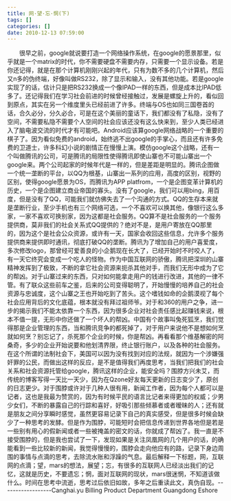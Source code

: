 ```yaml
---
title: 网·望·忘·惘(下)
tags: []
categories: []
date: 2010-12-13 07:59:00 
---
```



&emsp;&emsp;很早之前，google就说要打造一个网络操作系统，在google的愿景那里，似乎就是一个matrix的时代，你不需要硬盘不需要内存，只需要一个显示设备。若是你还记得，就是在那个计算机刚刚兴起的年代，只有为数不多的几个计算机，然后又n多的伪终端，好像叫做RS232，除了显示和输入，没有其他功能。若是google实现了的话，估计只是把RS232换成一个像IPAD一样的东西，但是成本比IPAD低多了。还记得我们在学习社会前进的时候曾经接触过，发展是螺旋上升的，看似回到原点，其实在另一个维度里头已经前进了许多。终端与OS也如同三国卷首的话，合久必分，分久必合，可是在这个美丽的童话下，我们都没有了私隐，没有了空间，不需要私隐不需要个人空间的社会应该还没有这么快来到，至少人类已经进入了脑电波交流的时代才有可能吧。Android应该算google网络战略的一个重要的棋子了。因为看似免费的android，始终逃不出google的手掌心，而且还有许多免费的卫道士，许多科幻小说的剧情正在慢慢上演。模仿google这个战略，还有一个叫做腾讯的公司，可是腾讯的局限性使得腾讯即使山寨也不可能山寨出一个google来。两个公司起家的时候年代是一样的，但是差距是明显的。腾讯企图做一个统一垄断的平台，以QQ为根基，山寨出一系列的应用，高度的区别，视野的区别，使得google愿景为OS，而腾讯为APP platfrom，一个是企图变革计算机的历史，一个是企图建立商业帝国的寡头。没有了google，我们可以用bing，用百度，但是没有了QQ，可能我们就仿佛失去了一个沟通的方式。QQ的生存本来就是垄断行业，至少手机也有三个网络可选，一个不喜欢可以换其他，像银行这么多家，一家不喜欢可换别家，因为这都是社会服务。QQ算不是社会服务的一个服务提供商，莫非我们的社会关系式QQ提供的？绝对不是，是用户寄放在QQ那里的，因为这个是社会公众资源，或许有一天，国家会收回这些信息，允许多个服务提供商来提供即时通讯，彻底打破QQ的垄断。腾讯为了增加自己的用户喜爱度，多次修改logo，那曾经可爱善良的小企鹅现在长大了，已经开始时不时咬人了，有一天它终究会变成一个吃人的怪物。作为中国互联网的骄傲，腾讯把深圳的山寨精神发挥到了极致，不断的拿它社会资源来扼杀其他对手，而我们无形中成为了它的帮凶。对于山寨过来的东西，只对如何能拿走用户的钱进行改进，其他的一律不管。有了联众这些前车之鉴，后来的公司变得聪明了，开始慢慢的培养自己的社会资源与忠诚度，这个山寨之王也开始吃到了苦头。这个嗜钱如命的企鹅漠视了每个社会应用背后的文化底蕴，根本就没有拜过祖师爷。对于和360的用户之争，进一步的揭示我们不能太依靠一个东西，因为很多企业对社会责任感比起赚钱来说，根本不值一提，无形中你还做了一个坏人的帮凶。中国有个故事叫兔死狐烹，我们觉得那是企业管理的东西，当和腾讯竞争的都死掉了，对于用户来说他不是想如何烹就如何烹？别忘记了，杀死那个企业的时候，你是帮凶。再看看那个维基解密的阿桑奇，多少的企业开始说要和他划清界限，终止银行账户，以及各种的社会服务。在这个所谓的法制社会下，美国可以因为没有找到对应的法规，就因为一个涉嫌强奸罪的公民，而做出这样的反应，是不是值得我们再度思考，当我们把我们的社会关系和社会资源托管给google，腾讯这样的企业，能安全吗？­围脖方兴未艾，而传统的博客写得一天比一天少，因为在Qzone好友每天更新的日志变少了，原创的日志更少。对于围脖或许对于几种人很有用，新闻工作者，因为每个人都可以是记者，这也是我最为赞赏的，因为有时候平民的语言比记者来得更加的权威；少男少女们，不断的暴露自己的行踪和喜好，好吸引那些倾慕者或者暧昧的人；还有就是朋友之间分享瞬时感觉，虽然更容易记录下自己的真实感受，但是很多时候会缺少了一种思考的发酵。但是作为围脖，可能短时会把信息传递到世界各地但是若是一些别有用心的假新闻或者一些被掩盖的密文的话，你就成了帮凶了。我一直是不接受围脖的，但是我也尝试了一下，发现如果是关注凤凰网的几个用户的话，的确能看到一些比较新的新闻，我觉得慢慢的，围脖会走向他应有的路，记录下身边周围的事情与点滴的思考，去除流水账和浮躁的气息。­最后解释一下标题，网，互联网的点滴；望，mars的想法，展望；忘，有很多的互联网人已经淡出我们的记忆，这就是历史，不要遗忘；惘，面对互联网的现状，mars很迷惘，不知道该做什么。时间在思考中流逝，思考过后依旧如故，多年之后重读此文，真伪自现。­­------------------­Canghai.yu Billing Product Department Guangdong Eshore­­­­­